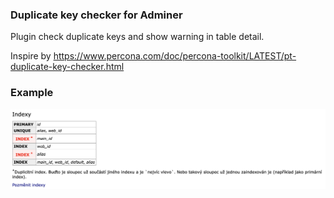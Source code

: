 ### Duplicate key checker for Adminer

Plugin check duplicate keys and show warning in table detail.

Inspire by https://www.percona.com/doc/percona-toolkit/LATEST/pt-duplicate-key-checker.html

### Example

![demo image](example.png?raw=true)
